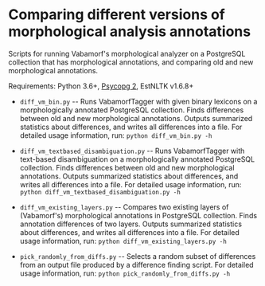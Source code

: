 # Comparing different versions of morphological analysis annotations

Scripts for running Vabamorf's morphological analyzer on a PostgreSQL collection that has morphological annotations, and comparing old and new morphological annotations.

Requirements: Python 3.6+, [Psycopg 2](https://www.psycopg.org), EstNLTK v1.6.8+

* `diff_vm_bin.py` -- Runs VabamorfTagger with given binary lexicons on a morphologically annotated PostgreSQL collection. Finds differences between old and new morphological annotations. Outputs summarized statistics about differences, and writes all differences into a file. For detailed usage information, run: `python diff_vm_bin.py -h`

* `diff_vm_textbased_disambiguation.py` -- Runs VabamorfTagger with text-based disambiguation on a morphologically annotated PostgreSQL collection. Finds differences between old and new morphological annotations. Outputs summarized statistics about differences, and writes all differences into a file. For detailed usage information, run: `python diff_vm_textbased_disambiguation.py -h`

* `diff_vm_existing_layers.py` -- Compares two existing layers of (Vabamorf's) morphological annotations in PostgreSQL collection. Finds annotation differences of two layers. Outputs summarized statistics about differences, and writes all differences into a file. For detailed usage information, run: `python diff_vm_existing_layers.py -h`

* `pick_randomly_from_diffs.py` -- Selects a random subset of differences from an output file produced by a difference finding script. For detailed usage information, run: `python pick_randomly_from_diffs.py -h`
 
